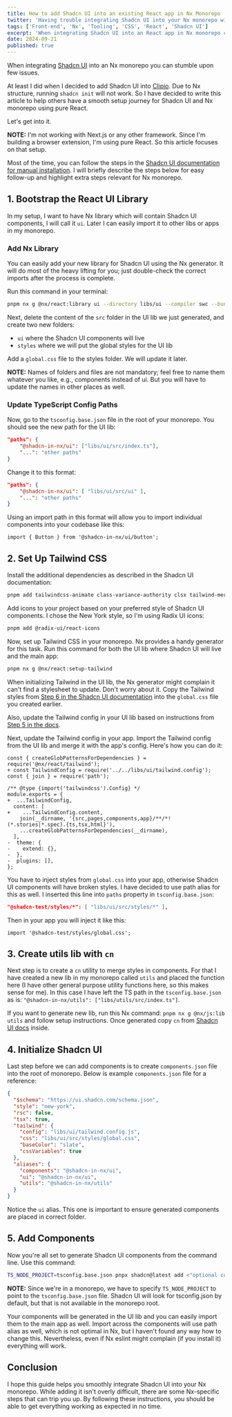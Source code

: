 ```yaml
---
title: How to add Shadcn UI into an existing React app in Nx Monorepo
twitter: 'Having trouble integrating Shadcn UI into your Nx monorepo with pure React? Check out this step-by-step guide from @pustelto to make the process easier!'
tags: ['Front-end', 'Nx', 'Tooling', 'CSS', 'React', 'Shadcn UI']
excerpt: 'When integrating Shadcn UI into an React app in Nx monorepo can you can stumble upon few issues. In this article, I will provide a step-by-step guide to help you set it up smoothly.'
date: 2024-09-21
published: true
---
```


When integrating [Shadcn UI](https://ui.shadcn.com) into an Nx monorepo you can stumble upon few issues.

At least I did when I decided to add Shadcn UI into [Clipio](https://clipio.app). Due to Nx structure, running `shadcn init` will not work. So I have decided to write this article to help others have a smooth setup journey for Shadcn UI and Nx monorepo using pure React.

Let's get into it.

<aside><strong>NOTE:</strong>  I'm not working with Next.js or any other framework. Since I'm building a browser extension, I'm using pure React. So this article focuses on that setup.</aside>

Most of the time, you can follow the steps in the [Shadcn UI documentation for manual installation](https://ui.shadcn.com/docs/installation/manual). I will briefly describe the steps below for easy follow-up and highlight extra steps relevant for Nx monorepo.

## 1. Bootstrap the React UI Library

In my setup, I want to have Nx library which will contain Shadcn UI components, I will call it `ui`. Later I can easily import it to other libs or apps in my monorepo.

### Add Nx Library

You can easily add your new library for Shadcn UI using the Nx generator. It will do most of the heavy lifting for you; just double-check the correct imports after the process is complete.

Run this command in your terminal:

```bash
pnpm nx g @nx/react:library ui --directory libs/ui --compiler swc --bundler vite
```

Next, delete the content of the `src` folder in the UI lib we just generated, and create two new folders:

- `ui` where the Shadcn UI components will live
- `styles` where we will put the global styles for the UI lib

Add a `global.css` file to the styles folder. We will update it later.

<aside><strong>NOTE:</strong> Names of folders and files are not mandatory; feel free to name them whatever you like, e.g., components instead of ui. But you will have to update the names in other places as well.</aside>

### Update TypeScript Config Paths

Now, go to the `tsconfig.base.json` file in the root of your monorepo. You should see the new path for the UI lib:

```json
"paths": {
    "@shadcn-in-nx/ui": ["libs/ui/src/index.ts"],
    "...": "other paths"
}
```

Change it to this format:

```json
"paths": {
    "@shadcn-in-nx/ui": [ "libs/ui/src/ui" ],
    "...": "other paths"
}
```

Using an import path in this format will allow you to import individual components into your codebase like this:

```tsx
import { Button } from '@shadcn-in-nx/ui/button';
```

## 2. Set Up Tailwind CSS

Install the additional dependencies as described in the Shadcn UI documentation:

```bash
pnpm add tailwindcss-animate class-variance-authority clsx tailwind-merge
```

Add icons to your project based on your preferred style of Shadcn UI components. I chose the New York style, so I'm using Radix UI icons:

```bash
pnpm add @radix-ui/react-icons
```

Now, set up Tailwind CSS in your monorepo. Nx provides a handy generator for this task. Run this command for both the UI lib where Shadcn UI will live and the main app:

```bash
pnpm nx g @nx/react:setup-tailwind
```

When initializing Tailwind in the UI lib, the Nx generator might complain it can't find a stylesheet to update. Don't worry about it. Copy the Tailwind styles from [Step 6 in the Shadcn UI documentation](https://ui.shadcn.com/docs/installation/manual#configure-styles) into the `global.css` file you created earlier.

Also, update the Tailwind config in your UI lib based on instructions from [Step 5 in the docs](https://ui.shadcn.com/docs/installation/manual#configure-tailwindconfigjs).

Next, update the Tailwind config in your app. Import the Tailwind config from the UI lib and merge it with the app's config. Here's how you can do it:

```diff-javascript
const { createGlobPatternsForDependencies } = require('@nx/react/tailwind');
+ const TailwindConfig = require('../../libs/ui/tailwind.config');
const { join } = require('path');

/** @type {import('tailwindcss').Config} */
module.exports = {
+  ...TailwindConfig,
  content: [
+    ...TailwindConfig.content,
    join(__dirname, '{src,pages,components,app}/**/*!(*.stories|*.spec).{ts,tsx,html}'),
    ...createGlobPatternsForDependencies(__dirname),
  ],
-  theme: {
-    extend: {},
-  },
-  plugins: [],
};
```

You have to inject styles from `global.css` into your app, otherwise Shadcn UI components will have broken styles. I have decided to use path alias for this as well. I inserted this line into `paths` property in `tsconfig.base.json`:

```json
"@shadcn-test/styles/*": [ "libs/ui/src/styles/*" ],
```

Then in your app you will inject it like this:

```tsx
import '@shadcn-test/styles/global.css';
```

## 3. Create utils lib with `cn`

Next step is to create a `cn` utility to merge styles in components. For that I have created a new lib in my monorepo called `utils` and placed the function here (I have other general purpose utility functions here, so this makes sense for me). In this case I have left the TS path in the `tsconfig.base.json` as is: `"@shadcn-in-nx/utils": ["libs/utils/src/index.ts"]`.

If you want to generate new lib, run this Nx command: `pnpm nx g @nx/js:lib utils` and follow setup instructions. Once generated copy `cn` from [Shadcn UI docs](https://ui.shadcn.com/docs/installation/manual#add-a-cn-helper) inside.

## 4. Initialize Shadcn UI

Last step before we can add components is to create `components.json` file into the root of monorepo. Below is example `components.json` file for a reference:

```json
{
  "$schema": "https://ui.shadcn.com/schema.json",
  "style": "new-york",
  "rsc": false,
  "tsx": true,
  "tailwind": {
    "config": "libs/ui/tailwind.config.js",
    "css": "libs/ui/src/styles/global.css",
    "baseColor": "slate",
    "cssVariables": true
  },
  "aliases": {
    "components": "@shadcn-in-nx/ui",
    "ui": "@shadcn-in-nx/ui",
    "utils": "@shadcn-in-nx/utils"
  }
}
```

Notice the `ui` alias. This one is important to ensure generated components are placed in correct folder.

## 5. Add Components

Now you're all set to generate Shadcn UI components from the command line. Use this command:

```bash
TS_NODE_PROJECT=tsconfig.base.json pnpx shadcn@latest add <"optional component name">
```

<aside><strong>NOTE:</strong> Since we're in a monorepo, we have to specify <code>TS_NODE_PROJECT</code> to point to the <code>tsconfig.base.json</code> file. Shadcn UI will look for tsconfig.json by default, but that is not available in the monorepo root.</aside>

Your components will be generated in the UI lib and you can easily import them to the main app as well. Import across the components will use path alias as well, which is not optimal in Nx, but I haven't found any way how to change this. Nevertheless, even if Nx eslint might complain (if you install it) everything will work.

## Conclusion

I hope this guide helps you smoothly integrate Shadcn UI into your Nx monorepo. While adding it isn't overly difficult, there are some Nx-specific steps that can trip you up. By following these instructions, you should be able to get everything working as expected in no time.
